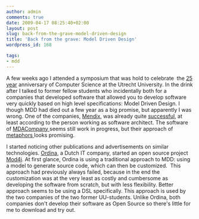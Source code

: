 ```yaml
---
author: admin
comments: true
date: 2009-04-17 08:25:40+02:00
layout: post
slug: back-from-the-grave-model-driven-design
title: 'Back from the grave: Model Driven Design'
wordpress_id: 168

tags:
- mdd
---
```


A few weeks ago I attended a symposium that was hold to celebrate  the [25 year](http://25jaar.cs.uu.nl/) anniversary of Computer Science at the Utrecht University.
In the drink after I talked to former fellow students who incidentally both for a companies that developed software that allowed you to develop software very quickly based on high level specifications: Model Driven Design. I though MDD had died out a few year as a big promise, but apparently I was wrong. One of the companies, [Mendix](http://www.mendix.com/), was already quite [successful](http://www.mendix.com/customer_cases), at least according to the person working as software architect. The software of [MDACompany ](http://www.mdacompany.com)seems still work in progress, but their approach of [metaphors ](http://www.mdacompany.com/products.html)looks promising.

I started noticing other publications and advertisements on similar technologies. [Ordina](http://www.ordina.nl/), a Dutch IT company, started an open source project [Mod4j](http://www.mod4j.org/). At first glance, Ordina is using a traditional approach to MDD: using a model to generate source code, which can then be customized.  This approach had previously always failed, because in the end the customization was at the very least as costly and cumbersome as developing the software from scratch, but with less flexibility. Better approach seems to be using a DSL specifically. This approach is used by the two companies of the two former UU-students. Unlike Ordina, both companies don't develop their software as Open Source so there's little for me to download and try out.
